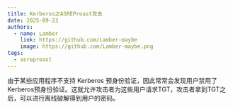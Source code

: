 ```yaml
---
title: Kerberos之ASREProast攻击
date: 2025-09-23
authors:
  - name: Lamber
    link: https://github.com/Lamber-maybe
    image: https://github.com/Lamber-maybe.png
tags:
  - asreproast
---
```



由于某些应用程序不支持 Kerberos 预身份验证，因此常常会发现用户禁用了Kerberos预身份验证。这就允许攻击者为这些用户请求TGT，攻击者拿到TGT之后，可以进行离线破解得到用户的密码。

